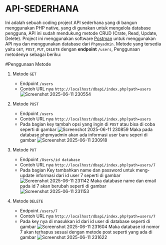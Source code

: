 # API-SEDERHANA
Ini adalah sebuah coding project API sederhana yang di bangun menggunakan PHP native, yang di gunakan untuk mengelola database pengguna, API ini sudah mendukung metode CRUD (Crate, Read, Update, Delete).
Project ini menggunakan software [Postman](https://www.postman.com) untuk menggunakan API nya dan menggunakan database dari `Phpmyadmin`. Metode yang tersedia yaitu `GET`, `POST`, `PUT`, `DELETE` dengan **endpoint** `/users`, Penggunaan metodenya sebagai beriku:

#Penggunaan Metode

1. Metode `GET`
   - Endpoint `/users`
   - Contoh URL nya `http://localhost/dbapi/index.php?path=users`
  ![Screenshot 2025-06-11 230554](https://github.com/user-attachments/assets/cc545d7b-7095-4ca2-abd9-ab3e2e8c2435)

2. Metode `POST`
   - Endpoint `/users`
   - Contoh URL nya `http://localhost/dbapi/index.php?path=users`
   - Pada bagian key tambah opsi yang ingin di `POST` atau bisa di coba seperti di gambar
![Screenshot 2025-06-11 230859](https://github.com/user-attachments/assets/064f7ff0-f629-41f7-b950-afb6d767aac5)
Maka pada database phpmyadmin akan ada informasi user baru seperi di gambar
![Screenshot 2025-06-11 230918](https://github.com/user-attachments/assets/7edd17bd-87ef-4a0a-9ff6-4c7e617413fe)

3. Metode `PUT` 
   - Endpoint `/Users/id database`
   - Contoh URL nya `http://localhost/dbapi/index.php?path=users/7`
   - Pada bagian Key tambahkan name dan password untuk meng-update informasi dari id user 7 seperti di gambar
     ![Screenshot 2025-06-11 231142](https://github.com/user-attachments/assets/a26ff12a-b142-4c49-b0bf-33448d94d173)
Maka database name dan email pada id 7 akan berubah seperti di gambar
![Screenshot 2025-06-11 231153](https://github.com/user-attachments/assets/13955e68-c246-4110-a248-cc169fd29071)

4. Metode `DELETE`
   - Endpoint `/users/7`
   - Contoh URL nya `http://localhost/dbapi/index.php?path=users/7`
   - Pada key nya di masukkan id dari id user di database seperti di gambar
 ![Screenshot 2025-06-11 231604](https://github.com/user-attachments/assets/6570075b-753e-40e1-80bd-58687dc777d1)
     Maka database id nomor 7 akan terhapus sesuai dengan metode post seperti yang ada di gambar
![Screenshot 2025-06-11 231622](https://github.com/user-attachments/assets/81989744-ab43-463a-b503-e5c90d7c3fed)
